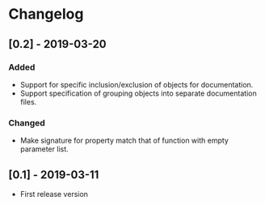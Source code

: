 # Changelog

## [0.2] - 2019-03-20
### Added
- Support for specific inclusion/exclusion of objects for documentation.
- Support specification of grouping objects into separate documentation files.
### Changed
- Make signature for property match that of function with empty parameter list.

## [0.1] - 2019-03-11
- First release version
